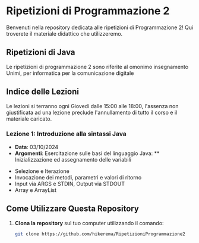 # Ripetizioni di Programmazione 2

Benvenuti nella repository dedicata alle ripetizioni di Programmazione 2!
Qui troverete il materiale didattico che utilizzeremo.

## Ripetizioni di Java
Le ripetizioni di programmazione 2 sono riferite al omonimo insegnamento Unimi, per informatica per la comunicazione digitale

## Indice delle Lezioni
Le lezioni si terranno ogni Giovedì dalle 15:00 alle 18:00, l'assenza non giustificata ad una lezione preclude l'annullamento di tutto il corso e il materiale caricato.

### Lezione 1: Introduzione alla sintassi Java
- **Data**: 03/10/2024
- **Argomenti**: Esercitazione sulle basi del linguaggio Java:
** Inizializzazione ed assegnamento delle variabili
* Selezione e Iterazione
* Invocazione dei metodi, parametri e valori di ritorno
* Input via ARGS e STDIN, Output via STDOUT
* Array e ArrayList

## Come Utilizzare Questa Repository

1. **Clona la repository** sul tuo computer utilizzando il comando:
   ```bash
   git clone https://github.com/hikerema/RipetizioniProgrammazione2
